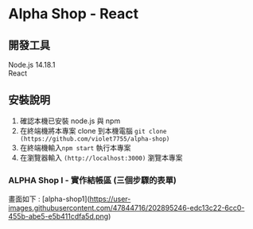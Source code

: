 # Alpha Shop - React

## 開發工具
Node.js 14.18.1 \
React

## 安裝說明
1. 確認本機已安裝 node.js 與 npm
2. 在終端機將本專案 clone 到本機電腦 
`git clone (https://github.com/violet7755/alpha-shop)`
3. 在終端機輸入`npm start` 執行本專案
4. 在瀏覽器輸入 `(http://localhost:3000)` 瀏覽本專案

### ALPHA Shop I - 實作結帳區 (三個步驟的表單)
畫面如下 : \[alpha-shop1](https://user-images.githubusercontent.com/47844716/202895246-edc13c22-6cc0-455b-abe5-e5b411cdfa5d.png)





